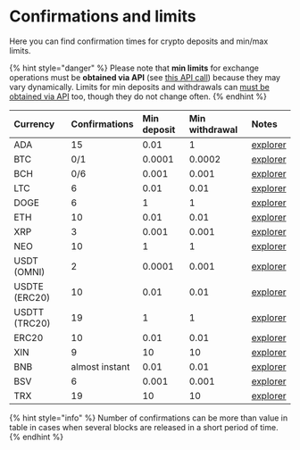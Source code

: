 # Confirmations and limits

Here you can find confirmation times for crypto deposits and min/max limits.

{% hint style="danger" %}
Please note that **min limits** for exchange operations must be **obtained via API** \(see [this API call](api-documentation/api-reference.md#get-list-of-exchangeable-currency-pairs)\) because they may vary dynamically. Limits for min deposits and withdrawals can [must be obtained via API](api-documentation/api-reference.md#get-list-of-supported-currencies) too, though they do not change often.
{% endhint %}

| Currency | Confirmations | Min deposit | Min withdrawal | Notes |
| :--- | :--- | :--- | :--- | :--- |
| ADA | 15 | 0.01 | 1 | [explorer](https://cardanoexplorer.com/) |
| BTC | 0/1 | 0.0001 | 0.0002 | [explorer](https://www.blockchain.com/explorer) |
| BCH | 0/6 | 0.001 | 0.001 | [explorer](https://explorer.bitcoin.com/bch) |
| LTC | 6 | 0.01 | 0.01 | [explorer](https://live.blockcypher.com/ltc/) |
| DOGE | 6 | 1 | 1 | [explorer](https://live.blockcypher.com/doge/) |
| ETH | 10 | 0.01 | 0.01 | [explorer](http://etherscan.io/) |
| XRP | 3 | 0.001 | 0.001 | [explorer](https://xrpcharts.ripple.com/#/) |
| NEO | 10 | 1 | 1 | [explorer](https://neotracker.io/) |
| USDT \(OMNI\) | 2 | 0.0001 | 0.001 | [explorer](https://omniexplorer.info/) |
| USDTE \(ERC20\) | 10 | 0.01 | 0.01 | [explorer](http://etherscan.io/) |
| USDTT \(TRC20\) | 19 | 1 | 1 | [explorer](https://tronscan.org/) |
| ERC20 | 10 | 0.01 | 0.01 | [explorer](http://etherscan.io/) |
| XIN | 9 | 10 | 10 | [explorer](https://explorer.optimusway.io/) |
| BNB | almost instant | 0.01 | 0.01 | [explorer](http://etherscan.io/) |
| BSV | 6 | 0.001 | 0.001 | [explorer](https://blockchair.com/) |
| TRX | 19 | 10 | 10 | [explorer](https://tronscan.org/) |

{% hint style="info" %}
Number of confirmations can be more than value in table in cases when several blocks are released in a short period of time.
{% endhint %}

